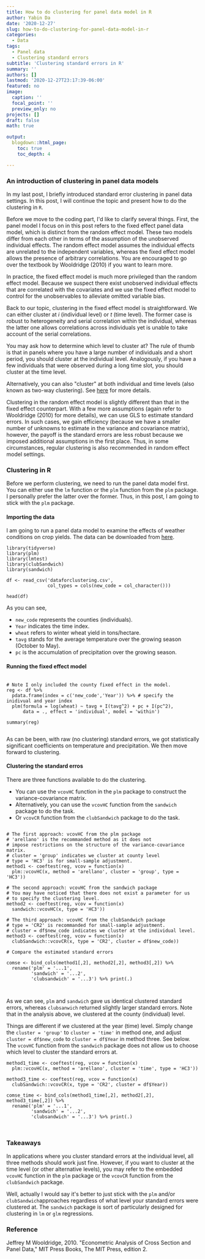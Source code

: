 ```yaml
---
title: How to do clustering for panel data model in R
author: Yabin Da
date: '2020-12-27'
slug: how-to-do-clustering-for-panel-data-model-in-r
categories:
  - Data
tags:
  - Panel data
  - Clustering standard errors
subtitle: 'Clustering standard errors in R'
summary: ''
authors: []
lastmod: '2020-12-27T23:17:39-06:00'
featured: no
image:
  caption: ''
  focal_point: ''
  preview_only: no
projects: []
draft: false
math: true

output:
  blogdown::html_page:
    toc: true
    toc_depth: 4

---
```




### An introduction of clustering in panel data models

In my last post, I briefly introduced standard error clustering in panel data settings. In this post, I will continue the topic and present how to do the clustering in `R`. 

Before we move to the coding part, I'd like to clarify several things. First, the panel model I focus on in this post refers to the fixed effect panel data model, which is distinct from the random effect model. These two models differ from each other in terms of the assumption of the unobserved individual effects. The random effect model assumes the individual effects are unrelated to the independent variables, whereas the fixed effect model allows the presence of arbitrary correlations. You are encouraged to go over the textbook by Wooldridge (2010) if you want to learn more. 

In practice, the fixed effect model is much more privileged than the random effect model. Because we suspect there exist unobserved individual effects that are correlated with the covariates and we use the fixed effect model to control for the unobservables to alleviate omitted variable bias.

Back to our topic, clustering in the fixed effect model is straightforward. We can either cluster at $i$ (individual level) or $t$ (time level). The former case is robust to heterogeneity and serial correlation within the individual, whereas the latter one allows correlations across individuals yet is unable to take account of the serial correlations. 

You may ask how to determine which level to cluster at? The rule of thumb is that in panels where you have a large number of individuals and a short period, you should cluster at the individual level. Analogously, if you have a few individuals that were observed during a long time slot, you should cluster at the time level. 

Alternatively, you can also "cluster" at both individual and time levels (also known as two-way clustering). See [here](https://cran.r-project.org/web/packages/multiwayvcov/multiwayvcov.pdf) for more details. 

Clustering in the random effect model is slightly different than that in the fixed effect counterpart. With a few more assumptions (again refer to Wooldridge (2010) for more details), we can use GLS to estimate standard errors. In such cases, we gain efficiency (because we have a smaller number of unknowns to estimate in the variance and covariance matrix), however, the payoff is the standard errors are less robust because we imposed additional assumptions in the first place. Thus, in some circumstances, regular clustering is also recommended in random effect model settings.


### Clustering in R

Before we perform clustering, we need to run the panel data model first. You can either use the `lm` function or the `plm` function from the `plm` package. I personally prefer the latter over the former. Thus, in this post, I am going to stick with the `plm` package.


#### Importing the data

I am going to run a panel data model to examine the effects of weather conditions on crop yields. The data can be downloaded from [here](https://drive.google.com/file/d/1DFU30lRmoVEbjJpYtEMIFP29f3K1PV8A/view?usp=sharing).


```{r library, message=FALSE, warning=FALSE}
library(tidyverse) 
library(plm)
library(lmtest)
library(clubSandwich)
library(sandwich)

df <- read_csv('dataforclustering.csv',
               col_types = cols(new_code = col_character()))

head(df)

```

As you can see, 

- `new_code` represents the counties (individuals).
- `Year` indicates the time index.
- `wheat` refers to winter wheat yield in tons/hectare.
- `tavg` stands for the average temperature over the growing season (October to May).
- `pc` is the accumulation of precipitation over the growing season.


#### Running the fixed effect model


```{r plm, echo=TRUE}

# Note I only included the county fixed effect in the model.
reg <- df %>%
  pdata.frame(index = c('new_code','Year')) %>% # specify the inidivual and year index
  plm(formula = log(wheat) ~ tavg + I(tavg^2) + pc + I(pc^2), 
      data = ., effect = 'individual', model = 'within')

summary(reg)


```

As can be been, with raw (no clustering) standard errors, we got statistically significant coefficients on temperature and precipitation. We then move forward to clustering. 


#### Clustering the standard erros

There are three functions available to do the clustering. 

- You can use the `vcovHC` function in the `plm` package to construct the variance-covariance matrix. 
- Alternatively, you can use the `vcovHC` function from the `sandwich` package to do the task.
- Or `vcovCR` function from the `clubSandwich` package to do the task.


```{r plm vcov, echo=TRUE, warning=F, message=FALSE}

# The first approach: vcovHC from the plm package
# 'arellano' is the recommanded method as it does not 
# impose restrictions on the structure of the variance-covariance matrix.
# cluster = 'group' indicates we cluster at county level
# type = 'HC3' is for small-sample adjustment.
method1 <- coeftest(reg, vcov = function(x) 
  plm::vcovHC(x, method = 'arellano', cluster = 'group', type = 'HC3'))

# The second approach: vcovHC from the sandwich package
# You may have noticed that there does not exist a parameter for us 
# to specify the clustering level.
method2 <- coeftest(reg, vcov = function(x) 
  sandwich::vcovHC(x, type = 'HC3'))

# The third approach: vcovHC from the clubSandwich package
# type = 'CR2' is recommanded for small-sample adjustment.
# cluster = df$new_code indicates we cluster at the individual level.
method3 <- coeftest(reg, vcov = function(x) 
  clubSandwich::vcovCR(x, type = 'CR2', cluster = df$new_code))

# Compare the estimated standard errors

comse <- bind_cols(method1[,2], method2[,2], method3[,2]) %>% 
  rename('plm' = '...1',
         'sandwich' = '...2',
         'clubsandwich' = '...3') %>% print(.)



```

As we can see, `plm` and `sandwich` gave us identical clustered standard errors, whereas `clubsanwich` returned slightly larger standard errors. Note that in the analysis above, we clustered at the county (individual) level. 

Things are different if we clustered at the year (time) level. Simply change the `cluster = 'group'` to `cluster = 'time'` in method one, and adjust `cluster = df$new_code` to `cluster = df$Year` in method three. See below.  The `vcovHC` function from the `sandwich` package does not allow us to choose which level to cluster the standard errors at. 


```{r plm vcov1, echo=TRUE, warning=F, message=FALSE}
method1_time <- coeftest(reg, vcov = function(x) 
  plm::vcovHC(x, method = 'arellano', cluster = 'time', type = 'HC3'))

method3_time <- coeftest(reg, vcov = function(x) 
  clubSandwich::vcovCR(x, type = 'CR2', cluster = df$Year))

comse_time <- bind_cols(method1_time[,2], method2[,2], method3_time[,2]) %>% 
  rename('plm' = '...1',
         'sandwich' = '...2',
         'clubsandwich' = '...3') %>% print(.)



```

### Takeaways

In applications where you cluster standard errors at the individual level, all three methods should work just fine. However, if you want to cluster at the time level (or other alternative levels), you may refer to the embedded `vcovHC` function in the `plm` package or the `vcovCR` function from the `clubSandwich` package. 

Well, actually I would say it's better to just stick with the `plm` and/or `clubSandwich`approaches regardless of what level your standard errors were clustered at. The `sandwich` package is sort of particularly designed for clustering in `lm` or `glm` regressions. 


### Reference

Jeffrey M Wooldridge, 2010. "Econometric Analysis of Cross Section and Panel Data," MIT Press Books, The MIT Press, edition 2.
